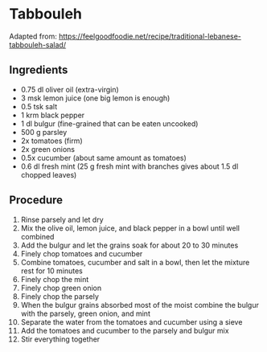 # Tabbouleh
Adapted from: https://feelgoodfoodie.net/recipe/traditional-lebanese-tabbouleh-salad/
## Ingredients
- 0.75 dl oliver oil (extra-virgin)
- 3 msk lemon juice (one big lemon is enough)
- 0.5 tsk salt
- 1 krm black pepper
- 1 dl bulgur (fine-grained that can be eaten uncooked)
- 500 g parsley
- 2x tomatoes (firm)
- 2x green onions
- 0.5x cucumber (about same amount as tomatoes)
- 0.6 dl fresh mint (25 g fresh mint with branches gives about 1.5 dl chopped leaves)
## Procedure
1. Rinse parsely and let dry
2. Mix the olive oil, lemon juice, and black pepper in a bowl until well combined
3. Add the bulgur and let the grains soak for about 20 to 30 minutes
4. Finely chop tomatoes and cucumber
5. Combine tomatoes, cucumber and salt in a bowl, then let the mixture rest for 10 minutes
6. Finely chop the mint
7. Finely chop green onion
8. Finely chop the parsely
9. When the bulgur grains absorbed most of the moist combine the bulgur with the parsely, green onion, and mint
10. Separate the water from the tomatoes and cucumber using a sieve
11. Add the tomatoes and cucumber to the parsely and bulgur mix
12. Stir everything together
